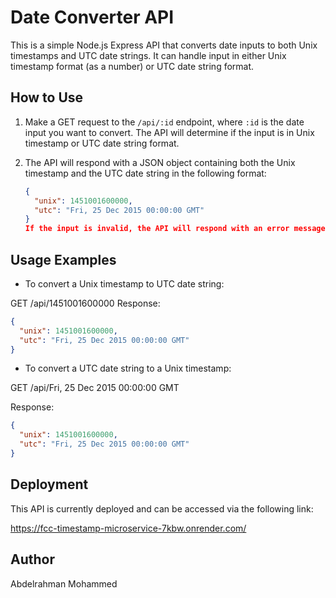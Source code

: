 # Date Converter API

This is a simple Node.js Express API that converts date inputs to both Unix timestamps and UTC date strings. It can handle input in either Unix timestamp format (as a number) or UTC date string format.

## How to Use

1. Make a GET request to the `/api/:id` endpoint, where `:id` is the date input you want to convert. The API will determine if the input is in Unix timestamp or UTC date string format.

2. The API will respond with a JSON object containing both the Unix timestamp and the UTC date string in the following format:

   ```json
   {
     "unix": 1451001600000,
     "utc": "Fri, 25 Dec 2015 00:00:00 GMT"
   }
   If the input is invalid, the API will respond with an error message.
   ```

## Usage Examples

- To convert a Unix timestamp to UTC date string:

GET /api/1451001600000
Response:

```json
{
  "unix": 1451001600000,
  "utc": "Fri, 25 Dec 2015 00:00:00 GMT"
}
```

- To convert a UTC date string to a Unix timestamp:

GET /api/Fri, 25 Dec 2015 00:00:00 GMT

Response:

```json
{
  "unix": 1451001600000,
  "utc": "Fri, 25 Dec 2015 00:00:00 GMT"
}
```

## Deployment

This API is currently deployed and can be accessed via the following link:

https://fcc-timestamp-microservice-7kbw.onrender.com/

## Author

Abdelrahman Mohammed
